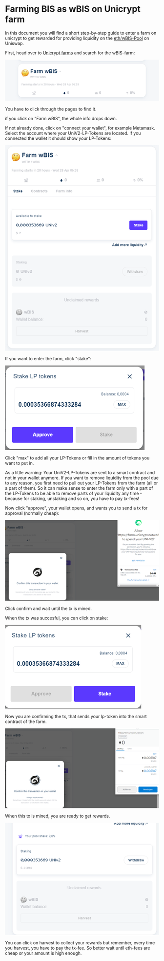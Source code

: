 # Farming BIS as wBIS on Unicrypt farm

In this document you will find a short step-by-step guide to enter a farm on unicrypt to get rewarded for providing liquidity on the [eth/wBIS-Pool](https://info.uniswap.org/pair/0xf4f82f8d84c529987201609cecee8ab136a50c8c) on Uniswap.



First, head over to [Unicrypt farms](https://farm.unicrypt.network/farms) and search for the wBIS-farm:

![image-20210427111130434](pics/image-20210427111130434.png)

You have to click through the pages to find it.

if you click on "Farm wBIS", the whole info drops down.

If not already done, click on "connect your wallet", for example Metamask. Select the account where your UniV2-LP-Tokens are located. If you connected the wallet it should show your LP-Tokens:

![image-20210427111350568](pics/image-20210427111350568.png)

If you want to enter the farm, click "stake":

![image-20210427111433945](pics/image-20210427111433945.png)

Click "max" to add all your LP-Tokens or fill in the amount of tokens you want to put in.

As a little warning: Your UniV2-LP-Tokens are sent to a smart contract and not in your wallet anymore. If you want to remove liquidity from the pool due to any reason, you first need to pull out your LP-Tokens from the farm (all or a part of them). So it can make sense to enter the farm only with a part of the LP-Tokens to be able to remove parts of your liquidity any time - because for staking, unstaking and so on, you have to pay tx-fees!



Now click "approve", your wallet opens, and wants you to send a tx for approval (normally cheap):

![image-20210427111830495](pics/image-20210427111830495.png)

Click confirm and wait until the tx is mined.



When the tx was succesful, you can click on stake:

![image-20210427112108721](pics/image-20210427112108721.png)

Now you are confirming the tx, that sends your lp-token into the smart contract of the farm.

![image-20210427112159875](pics/image-20210427112159875.png)

When this tx is mined, you are ready to get rewards.



![image-20210427112506779](pics/image-20210427112506779.png)



You can click on harvest to collect your rewards but remember, every time you harvest, you have to pay the tx-fee. So better wait until eth-fees are cheap or your amount is high enough.
